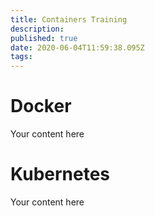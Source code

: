 ```yaml
---
title: Containers Training
description: 
published: true
date: 2020-06-04T11:59:38.095Z
tags: 
---
```


# Docker
Your content here

# Kubernetes
Your content here